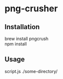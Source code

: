 # png-crusher

## Installation
brew install pngcrush<br />
npm install

## Usage
script.js ./some-directory/
